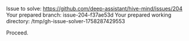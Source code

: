 Issue to solve: https://github.com/deep-assistant/hive-mind/issues/204
Your prepared branch: issue-204-f37ae53d
Your prepared working directory: /tmp/gh-issue-solver-1758287429553

Proceed.